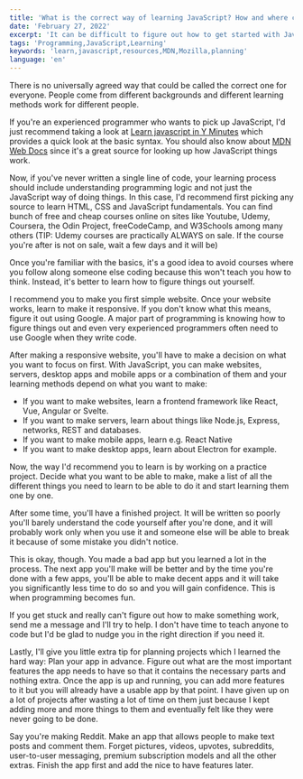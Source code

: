 ```yaml
---
title: 'What is the correct way of learning JavaScript? How and where can I learn the fundamentals of JS?'
date: 'February 27, 2022'
excerpt: 'It can be difficult to figure out how to get started with JavaScript. In this blogpost, I do my best to help with that problem'
tags: 'Programming,JavaScript,Learning'
keywords: 'learn,javascript,resources,MDN,Mozilla,planning'
language: 'en'
---
```


There is no universally agreed way that could be called the correct one for everyone. People come from different backgrounds and different learning methods work for different people.

If you're an experienced programmer who wants to pick up JavaScript, I'd just recommend taking a look at [Learn javascript in Y Minutes](https://learnxinyminutes.com/docs/javascript) which provides a quick look at the basic syntax. You should also know about [MDN Web Docs](https://developer.mozilla.org/en-US/docs/Web) since it's a great source for looking up how JavaScript things work.

Now, if you've never written a single line of code, your learning process should include understanding programming logic and not just the JavaScript way of doing things. In this case, I'd recommend first picking any source to learn HTML, CSS and JavaScript fundamentals. You can find bunch of free and cheap courses online on sites like Youtube, Udemy, Coursera, the Odin Project, freeCodeCamp, and W3Schools among many others (TIP: Udemy courses are practically ALWAYS on sale. If the course you're after is not on sale, wait a few days and it will be)

Once you're familiar with the basics, it's a good idea to avoid courses where you follow along someone else coding because this won't teach you how to think. Instead, it's better to learn how to figure things out yourself.

I recommend you to make you first simple website. Once your website works, learn to make it responsive. If you don't know what this means, figure it out using Google. A major part of programming is knowing how to figure things out and even very experienced programmers often need to use Google when they write code.

After making a responsive website, you'll have to make a decision on what you want to focus on first. With JavaScript, you can make websites, servers, desktop apps and mobile apps or a combination of them and your learning methods depend on what you want to make:

- If you want to make websites, learn a frontend framework like React, Vue, Angular or Svelte.
- If you want to make servers, learn about things like Node.js, Express, networks, REST and databases.
- If you want to make mobile apps, learn e.g. React Native
- If you want to make desktop apps, learn about Electron for example.

Now, the way I'd recommend you to learn is by working on a practice project. Decide what you want to be able to make, make a list of all the different things you need to learn to be able to do it and start learning them one by one.

After some time, you'll have a finished project. It will be written so poorly you'll barely understand the code yourself after you're done, and it will probably work only when you use it and someone else will be able to break it because of some mistake you didn't notice.

This is okay, though. You made a bad app but you learned a lot in the process. The next app you'll make will be better and by the time you're done with a few apps, you'll be able to make decent apps and it will take you significantly less time to do so and you will gain confidence. This is when programming becomes fun.

If you get stuck and really can't figure out how to make something work, send me a message and I'll try to help. I don't have time to teach anyone to code but I'd be glad to nudge you in the right direction if you need it.

Lastly, I'll give you little extra tip for planning projects which I learned the hard way: Plan your app in advance. Figure out what are the most important features the app needs to have so that it contains the necessary parts and nothing extra. Once the app is up and running, you can add more features to it but you will already have a usable app by that point. I have given up on a lot of projects after wasting a lot of time on them just because I kept adding more and more things to them and eventually felt like they were never going to be done.

Say you're making Reddit. Make an app that allows people to make text posts and comment them. Forget pictures, videos, upvotes, subreddits, user-to-user messaging, premium subscription models and all the other extras. Finish the app first and add the nice to have features later.

